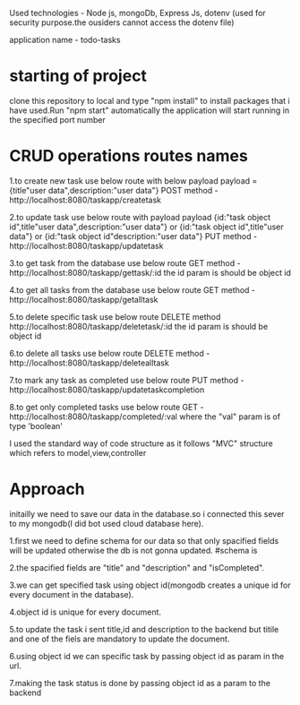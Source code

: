 
Used technologies - Node js, mongoDb, Express Js, dotenv (used for security purpose.the ousiders cannot access the dotenv file)

application name - todo-tasks

# starting of project

clone this repository to local and type "npm install" to install packages that i have used.Run "npm start" automatically the application will start running in the specified port number

# CRUD operations routes names

1.to create new task use below route with below payload 
 payload =  {title"user data",description:"user data"}
POST method - http://localhost:8080/taskapp/createtask



2.to update task use below route with payload 
 payload {id:"task object id",title"user data",description:"user data"} or {id:"task object id",title"user data"} 
 or {id:"task object id"description:"user data"}
PUT method - http://localhost:8080/taskapp/updatetask



3.to get task from the database use below route
GET method - http://localhost:8080/taskapp/gettask/:id
the id param is should be object id



4.to get all tasks from the database use below route
GET method - http://localhost:8080/taskapp/getalltask



5.to delete specific task use below route 
DELETE method http://localhost:8080/taskapp/deletetask/:id
the id param is should be object id

6.to delete all tasks use below route
DELETE method - http://localhost:8080/taskapp/deletealltask


7.to mark any task as completed use below route
PUT method - http://localhost:8080/taskapp/updatetaskcompletion

8.to get only completed tasks use below route
GET - http://localhost:8080/taskapp/completed/:val
where the "val" param is of type 'boolean'

I used the standard way of code structure as it follows "MVC" structure which refers to model,view,controller

# Approach

initailly we need to save our data in the database.so i connected this sever to my mongodb(I did bot used cloud database here).

1.first we need to define schema for our data so that only spacified fields will be updated otherwise the db is not gonna updated.
#schema is 

 <!-- const taskSchema = new mongoose.Schema({
    title: {
        type: String,
        required: true
    },
    description: {
        type: String,
        required: true
    },
    isCompleted: {
        type: Boolean,
        default: false
    }
}) -->

2.the spacified fields are "title" and "description"  and "isCompleted".

3.we can get specified task using object id(mongodb creates a unique id for every document in the database).

4.object id is unique for every document.

5.to update the task i sent title,id and description to the backend but titile and one of the fiels are mandatory to update the document.

6.using object id we can specific task by passing object id as param in the url.

7.making the task status is done by passing object id as a param to the backend